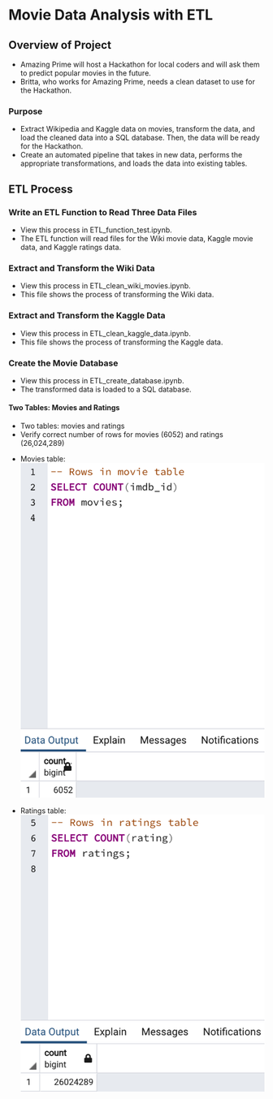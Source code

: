 # Movie Data Analysis with ETL

## Overview of Project

* Amazing Prime will host a Hackathon for local coders and will ask them to predict popular movies in the future. 
* Britta, who works for Amazing Prime, needs a clean dataset to use for the Hackathon. 

### Purpose

* Extract Wikipedia and Kaggle data on movies, transform the data, and load the cleaned data into a SQL database. Then, the data will be ready for the Hackathon.
* Create an automated pipeline that takes in new data, performs the appropriate transformations, and loads the data into existing tables. 

## ETL Process

### Write an ETL Function to Read Three Data Files

* View this process in ETL_function_test.ipynb. 
* The ETL function will read files for the Wiki movie data, Kaggle movie data, and Kaggle ratings data.

### Extract and Transform the Wiki Data

* View this process in ETL_clean_wiki_movies.ipynb.
* This file shows the process of transforming the Wiki data.

### Extract and Transform the Kaggle Data

* View this process in ETL_clean_kaggle_data.ipynb.
* This file shows the process of transforming the Kaggle data.

### Create the Movie Database

* View this process in ETL_create_database.ipynb.
* The transformed data is loaded to a SQL database.

#### Two Tables: Movies and Ratings

* Two tables: movies and ratings
* Verify correct number of rows for movies (6052) and ratings (26,024,289)

- Movies table:
![movies_query](Resources/movies_query.png)

- Ratings table:
![ratings_query](Resources/ratings_query.png)
